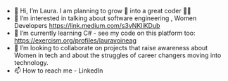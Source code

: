 - 👋 Hi, I’m Laura. I am planning to grow :seedling: into a great coder :woman_technologist: 
- 👀 I’m interested in talking about software engineering , Women Developers https://link.medium.com/s3vNKIiKDub
- 🌱 I’m currently learning C# - see my code on this platform too: https://exercism.org/profiles/lauravoineag
- 💞️ I’m looking to collaborate on projects that raise awareness about Women in tech and about the  struggles of career changers moving into technology.
- 📫 How to reach me - LinkedIn 

<!---
lauravoineag/lauravoineag is a ✨ special ✨ repository because its `README.md` (this file) appears on your GitHub profile.
You can click the Preview link to take a look at your changes.
--->
